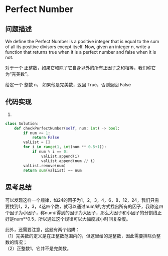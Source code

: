 # Perfect Number

## 问题描述

We define the Perfect Number is a positive integer that is equal to the sum of all its positive divisors except itself.
Now, given an integer n, write a function that returns true when it is a perfect number and false when it is not. 

对于一个 正整数，如果它和除了它自身以外的所有正因子之和相等，我们称它为“完美数”。

给定一个 整数 n， 如果他是完美数，返回 True，否则返回 False

## 代码实现

1.
```python
class Solution:
    def checkPerfectNumber(self, num: int) -> bool:
        if num <= 1:
            return False
        valList = []
        for i in range(1, int(num ** 0.5+1)):
            if num % i == 0:
                valList.append(i)
                valList.append(num // i)
        valList.remove(num)
        return sum(valList) == num
```

## 思考总结

可以发现这样一个规律，如24的因子为1，2，3，4，6，8，12，24，我们只需要找到1，2，3，4这四个数，就可以通过num/i的方式找出所有的因子，我称这四个因子为小因子，称num/i得到的因子为大因子，那么大因子和小因子的分割线正好是num**0.5，所以通过这个规律可以大幅度减小时间复杂度。

此外，还需要注意，这题有两个陷阱：  
（1）完美数的定义是在正整数范围内的，但这里给的是整数，因此需要排除负整数的情况；  
（2）正整数1，它并不是完美数。
